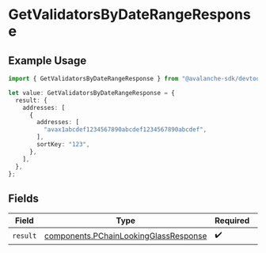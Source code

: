 # GetValidatorsByDateRangeResponse

## Example Usage

```typescript
import { GetValidatorsByDateRangeResponse } from "@avalanche-sdk/devtools/models/operations";

let value: GetValidatorsByDateRangeResponse = {
  result: {
    addresses: [
      {
        addresses: [
          "avax1abcdef1234567890abcdef1234567890abcdef",
        ],
        sortKey: "123",
      },
    ],
  },
};
```

## Fields

| Field                                                                                          | Type                                                                                           | Required                                                                                       | Description                                                                                    |
| ---------------------------------------------------------------------------------------------- | ---------------------------------------------------------------------------------------------- | ---------------------------------------------------------------------------------------------- | ---------------------------------------------------------------------------------------------- |
| `result`                                                                                       | [components.PChainLookingGlassResponse](../../models/components/pchainlookingglassresponse.md) | :heavy_check_mark:                                                                             | N/A                                                                                            |